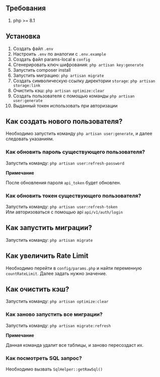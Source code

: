 ## Требования
1. php >= 8.1

## Установка
1. Создать файл `.env`
2. Настроить `.env` по аналогии с `.env.example`
3. Создать файл params-local в `config`
4. Сгенерировать ключ шифрования: `php artisan key:generate`
5. Запустить composer install
6. Запустить миграцию: `php artisan migrate`
7. Создать символическую ссылку директории `storage`: `php artisan storage:link`
8. Очистить кэш: `php artisan optimize:clear`
9. Создать пользователя с помощью команды `php artisan user:generate`
10. Выданный токен использовать при авторизации

## Как создать нового пользователя?
Необходимо запустить команду `php artisan user:generate`, и далее следовать указаниям.

### Как обновить пароль существующего пользователя?
Запустить команду: `php artisan user:refresh-password`

**Примечание**

После обновления пароля `api_token` будет обновлен.

### Как обновить токен существующего пользователя?
Запустить команду: `php artisan user:refresh-token`<br/>
Или авторизоваться с помощью api `api/v1/auth/login`

## Как запустить миграции?
Запустить команду: `php artisan migrate`

## Как увеличить Rate Limit
Необходимо перейти в `config/params.php` и найти переменную `countRateLimit`. Далее задать нужно значение.

## Как очистить кэш?
Запустить команду: `php artisan optimize:clear`

### Как заново запустить все миграции?
Запустить команду: `php artisan migrate:refresh`

**Примечание**

Данная команда удалит все таблицы, и заново пересоздаст их.

### Как посмотреть SQL запрос?

Необходимо вызвать `SqlHelper::getRawSql()`
